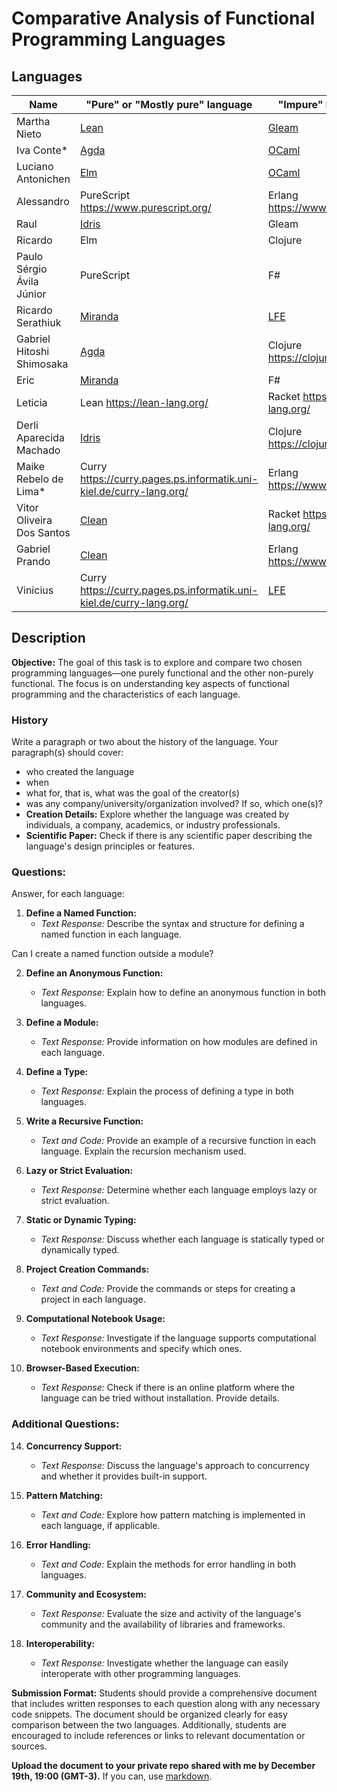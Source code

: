 # Comparative Analysis of Functional Programming Languages

## Languages


| Name               | "Pure" or "Mostly pure" language | "Impure" language                    |
|--------------------|----------------------------------|--------------------------------------|
| Martha Nieto       | [Lean](https://lean-lang.org/)                                 | [Gleam](https://gleam.run/)          |
| Iva Conte*          |  [Agda](https://github.com/agda/agda)     |            [OCaml](https://ocaml.org/)                             | 
| Luciano Antonichen | [Elm](https://elm-lang.org/)     |     [OCaml](https://ocaml.org/)                                  |
| Alessandro | PureScript https://www.purescript.org/ | Erlang https://www.erlang.org/ |
| Raul | [Idris](https://www.idris-lang.org/) | Gleam |
| Ricardo | Elm | Clojure |
| Paulo Sérgio Ávila Júnior | PureScript | F# |
| Ricardo Serathiuk | [Miranda](https://en.wikipedia.org/wiki/Miranda_(programming_language)) | [LFE](https://en.wikipedia.org/wiki/LFE_(programming_language)) |
| Gabriel Hitoshi Shimosaka | [Agda](https://github.com/agda/agda) | Clojure https://clojure.org/ |
| Eric | [Miranda](https://en.wikipedia.org/wiki/Miranda_(programming_language))  | F# |
| Leticia	| Lean https://lean-lang.org/ | Racket https://racket-lang.org/ |
| Derli Aparecida Machado|  [Idris](https://www.idris-lang.org/)  |	Clojure https://clojure.org/ |
| Maike  Rebelo de Lima*	| Curry https://curry.pages.ps.informatik.uni-kiel.de/curry-lang.org/ | Erlang https://www.erlang.org/ |
| Vitor Oliveira Dos Santos	| [Clean](https://wiki.clean.cs.ru.nl/Clean) |  Racket https://racket-lang.org/ |
| Gabriel Prando	| [Clean](https://wiki.clean.cs.ru.nl/Clean) | Erlang https://www.erlang.org/ |
| Vinicius	| Curry https://curry.pages.ps.informatik.uni-kiel.de/curry-lang.org/ | [LFE](https://en.wikipedia.org/wiki/LFE_(programming_language)) |
 
## Description

**Objective:**
The goal of this task is to explore and compare two chosen programming languages—one purely functional and the other non-purely functional. The focus is on understanding key aspects of functional programming and the characteristics of each language.

### History

Write a paragraph or two about the history of the language.  Your paragraph(s) should cover:
- who created the language
- when
- what for, that is, what was the goal of the creator(s)
- was any company/university/organization involved? If so, which one(s)?
- **Creation Details:** Explore whether the language was created by individuals, a company, academics, or industry professionals.
- **Scientific Paper:** Check if there is any scientific paper describing the language's design principles or features.

### Questions:

Answer, for each language:

1. **Define a Named Function:**
   - *Text Response:* Describe the syntax and structure for defining a named function in each language.


Can I create a named function outside a module?


2. **Define an Anonymous Function:**
   - *Text Response:* Explain how to define an anonymous function in both languages.

3. **Define a Module:**
   - *Text Response:* Provide information on how modules are defined in each language.

4. **Define a Type:**
   - *Text Response:* Explain the process of defining a type in both languages.

5. **Write a Recursive Function:**
   - *Text and Code:* Provide an example of a recursive function in each language. Explain the recursion mechanism used.

6. **Lazy or Strict Evaluation:**
   - *Text Response:* Determine whether each language employs lazy or strict evaluation.

7. **Static or Dynamic Typing:**
   - *Text Response:* Discuss whether each language is statically typed or dynamically typed.

11. **Project Creation Commands:**
    - *Text and Code:* Provide the commands or steps for creating a project in each language.

12. **Computational Notebook Usage:**
    - *Text Response:* Investigate if the language supports computational notebook environments and specify which ones.

13. **Browser-Based Execution:**
    - *Text Response:* Check if there is an online platform where the language can be tried without installation. Provide details.

### Additional Questions:

14. **Concurrency Support:**
    - *Text Response:* Discuss the language's approach to concurrency and whether it provides built-in support.

15. **Pattern Matching:**
    - *Text and Code:* Explore how pattern matching is implemented in each language, if applicable.

16. **Error Handling:**
    - *Text and Code:* Explain the methods for error handling in both languages.

17. **Community and Ecosystem:**
    - *Text Response:* Evaluate the size and activity of the language's community and the availability of libraries and frameworks.

18. **Interoperability:**
    - *Text Response:* Investigate whether the language can easily interoperate with other programming languages.

**Submission Format:**
Students should provide a comprehensive document that includes written responses to each question along with any necessary code snippets. The document should be organized clearly for easy comparison between the two languages. Additionally, students are encouraged to include references or links to relevant documentation or sources.

**Upload the document to your private repo shared with me by December 19th, 19:00 (GMT-3).** If you can, use [markdown](https://www.markdownguide.org/). 
